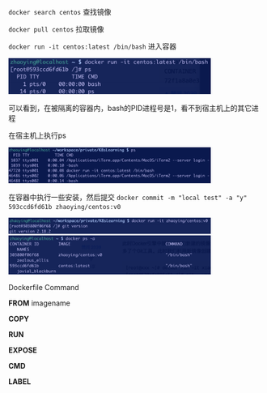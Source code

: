 `docker search centos`  查找镜像

`docker pull centos` 拉取镜像

`docker run -it centos:latest /bin/bash` 进入容器

<img width="400" src="https://github.com/zhaoyingx/K8sLearning/blob/master/images/2@2x.png">

可以看到，在被隔离的容器内，bash的PID进程号是1，看不到宿主机上的其它进程

在宿主机上执行ps

<img width="400" src="https://github.com/zhaoyingx/K8sLearning/blob/master/images/3@2x.png">

在容器中执行一些安装，然后提交 `docker commit -m "local test" -a "y" 593ccd6fd61b zhaoying/centos:v0`

<img width="400" src="https://github.com/zhaoyingx/K8sLearning/blob/master/images/4@2x.png">

<img width="400" src="https://github.com/zhaoyingx/K8sLearning/blob/master/images/5@2x.png">

Dockerfile Command

<strong>FROM</strong> imagename

<strong>COPY</strong> 

<strong>RUN</strong>

<strong>EXPOSE</strong>

<strong>CMD</strong>

<strong>LABEL</strong>